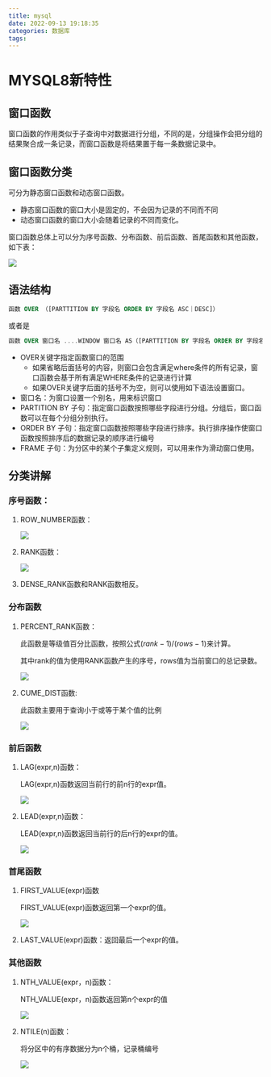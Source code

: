 ```yaml
---
title: mysql
date: 2022-09-13 19:18:35
categories: 数据库
tags:
---
```

# MYSQL8新特性

## 窗口函数

窗口函数的作用类似于子查询中对数据进行分组，不同的是，分组操作会把分组的结果聚合成一条记录，而窗口函数是将结果置于每一条数据记录中。

## 窗口函数分类

可分为静态窗口函数和动态窗口函数。

-   静态窗口函数的窗口大小是固定的，不会因为记录的不同而不同
-   动态窗口函数的窗口大小会随着记录的不同而变化。

窗口函数总体上可以分为序号函数、分布函数、前后函数、首尾函数和其他函数，如下表：

![](image_naPtBYf8Gz.png)

## 语法结构

```sql
函数 OVER （[PARTTITION BY 字段名 ORDER BY 字段名 ASC｜DESC]）
```

或者是

```sql
函数 OVER 窗口名 ....WINDOW 窗口名 AS（[PARTTITION BY 字段名 ORDER BY 字段名 ASC｜DESC]）
```

-   OVER关键字指定函数窗口的范围
    -   如果省略后面括号的内容，则窗口会包含满足where条件的所有记录，窗口函数会基于所有满足WHERE条件的记录进行计算
    -   如果OVER关键字后面的括号不为空，则可以使用如下语法设置窗口。
-   窗口名：为窗口设置一个别名，用来标识窗口
-   PARTITION BY 子句：指定窗口函数按照哪些字段进行分组。分组后，窗口函数可以在每个分组分别执行。
-   ORDER BY 子句：指定窗口函数按照哪些字段进行排序。执行排序操作使窗口函数按照排序后的数据记录的顺序进行编号
-   FRAME 子句：为分区中的某个子集定义规则，可以用来作为滑动窗口使用。

## 分类讲解

### 序号函数：

1.  ROW\_NUMBER函数：

    ![](image_lLvr4-3LF9.png)
2.  RANK函数：

    ![](image_vastdTbnm0.png)
3.  DENSE\_RANK函数和RANK函数相反。

### 分布函数

1.  PERCENT\_RANK函数：

    此函数是等级值百分比函数，按照公式$(rank - 1) / (rows - 1)$来计算。

    其中rank的值为使用RANK函数产生的序号，rows值为当前窗口的总记录数。

    ![](image_7iIAJ0-Boa.png)
2.  CUME\_DIST函数:

    此函数主要用于查询小于或等于某个值的比例

    ![](image_TT0OB4ZKgE.png)

### 前后函数

1.  LAG(expr,n)函数：

    LAG(expr,n)函数返回当前行的前n行的expr值。

    ![](image_XZX5vJYxMF.png)
2.  LEAD(expr,n)函数：

    LEAD(expr,n)函数返回当前行的后n行的expr的值。

    ![](image_nXIhR2yQ5S.png)

### 首尾函数

1.  FIRST\_VALUE(expr)函数

    FIRST\_VALUE(expr)函数返回第一个expr的值。

    ![](image_ZKws6uAGXI.png)
2.  LAST\_VALUE(expr)函数：返回最后一个expr的值。

### 其他函数

1.  NTH\_VALUE(expr，n)函数：

    NTH\_VALUE(expr，n)函数返回第n个expr的值

    ![](image_72js3ghBW3.png)
2.  NTILE(n)函数：

    将分区中的有序数据分为n个桶，记录桶编号

    ![](image_YqqFsD-gJB.png)
